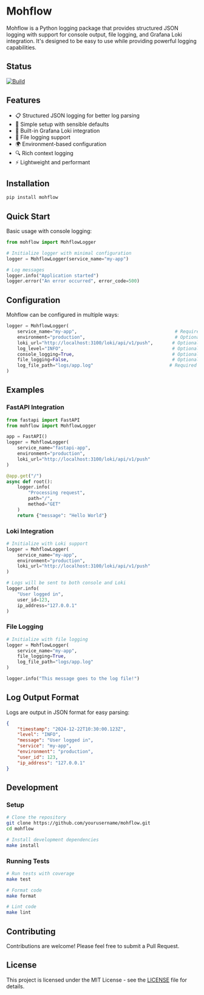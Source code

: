 # Mohflow

Mohflow is a Python logging package that provides structured JSON logging with support for console output, file logging, and Grafana Loki integration. It's designed to be easy to use while providing powerful logging capabilities.

## Status
[![Build](https://github.com/parijatmukherjee/mohflow/actions/workflows/ci.yml/badge.svg)](https://github.com/parijatmukherjee/mohflow/actions/workflows/ci.yml)

## Features

- 📋 Structured JSON logging for better log parsing
- 🚀 Simple setup with sensible defaults
- 🔄 Built-in Grafana Loki integration
- 📁 File logging support
- 🌍 Environment-based configuration
- 🔍 Rich context logging
- ⚡ Lightweight and performant

## Installation

```bash
pip install mohflow
```

## Quick Start

Basic usage with console logging:

```python
from mohflow import MohflowLogger

# Initialize logger with minimal configuration
logger = MohflowLogger(service_name="my-app")

# Log messages
logger.info("Application started")
logger.error("An error occurred", error_code=500)
```

## Configuration

Mohflow can be configured in multiple ways:

```python
logger = MohflowLogger(
    service_name="my-app",                                    # Required
    environment="production",                                 # Optional (default: "development")
    loki_url="http://localhost:3100/loki/api/v1/push",       # Optional (default: None)
    log_level="INFO",                                        # Optional (default: "INFO")
    console_logging=True,                                    # Optional (default: True)
    file_logging=False,                                      # Optional (default: False)
    log_file_path="logs/app.log"                            # Required if file_logging=True
)
```

## Examples

### FastAPI Integration

```python
from fastapi import FastAPI
from mohflow import MohflowLogger

app = FastAPI()
logger = MohflowLogger(
    service_name="fastapi-app",
    environment="production",
    loki_url="http://localhost:3100/loki/api/v1/push"
)

@app.get("/")
async def root():
    logger.info(
        "Processing request",
        path="/",
        method="GET"
    )
    return {"message": "Hello World"}
```

### Loki Integration

```python
# Initialize with Loki support
logger = MohflowLogger(
    service_name="my-app",
    environment="production",
    loki_url="http://localhost:3100/loki/api/v1/push"
)

# Logs will be sent to both console and Loki
logger.info(
    "User logged in", 
    user_id=123,
    ip_address="127.0.0.1"
)
```

### File Logging

```python
# Initialize with file logging
logger = MohflowLogger(
    service_name="my-app",
    file_logging=True,
    log_file_path="logs/app.log"
)

logger.info("This message goes to the log file!")
```

## Log Output Format

Logs are output in JSON format for easy parsing:

```json
{
    "timestamp": "2024-12-22T10:30:00.123Z",
    "level": "INFO",
    "message": "User logged in",
    "service": "my-app",
    "environment": "production",
    "user_id": 123,
    "ip_address": "127.0.0.1"
}
```

## Development

### Setup

```bash
# Clone the repository
git clone https://github.com/yourusername/mohflow.git
cd mohflow

# Install development dependencies
make install
```

### Running Tests

```bash
# Run tests with coverage
make test

# Format code
make format

# Lint code
make lint
```

## Contributing

Contributions are welcome! Please feel free to submit a Pull Request.

## License

This project is licensed under the MIT License - see the [LICENSE](LICENSE) file for details.
